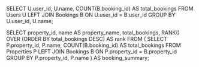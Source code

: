 SELECT 
    U.user_id,
    U.name,
    COUNT(B.booking_id) AS total_bookings
FROM Users U
LEFT JOIN Bookings B ON U.user_id = B.user_id
GROUP BY U.user_id, U.name;

SELECT 
    property_id,
    name AS property_name,
    total_bookings,
    RANK() OVER (ORDER BY total_bookings DESC) AS rank
FROM (
    SELECT 
        P.property_id,
        P.name,
        COUNT(B.booking_id) AS total_bookings
    FROM Properties P
    LEFT JOIN Bookings B ON P.property_id = B.property_id
    GROUP BY P.property_id, P.name
) AS booking_summary;
